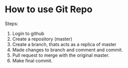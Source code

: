 # How to use Git Repo
Steps:
1. Login to github
2. Create a repository (master)
3. Create a branch, thats acts as a replica of master
4. Made changes to branch and comment and commit.
5. Pull request to merge with the original master.
6. Make final commit.
